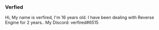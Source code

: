 ### Verfied

Hi, My name is verfired, I'm 16 years old. I have been dealing with Reverse Engine for 2 years..
My Discord: verfired#6515

